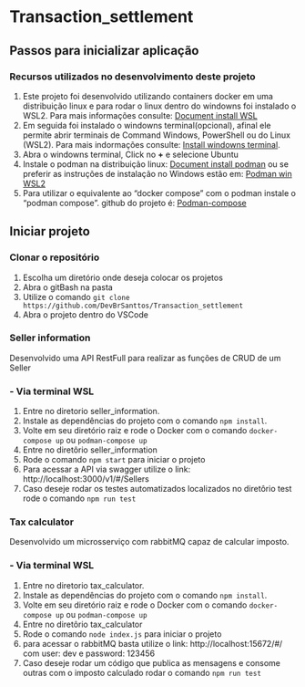 # Transaction_settlement


## Passos para inicializar aplicação
### Recursos utilizados no desenvolvimento deste projeto
1. Este projeto foi desenvolvido utilizando containers docker em uma distribuição linux e para rodar o linux dentro do windowns foi instalado o WSL2. 
  Para mais informações consulte: [Document install WSL](https://docs.microsoft.com/pt-br/windows/wsl/install#manual-installation-steps)
2. Em seguida foi instalado o windowns terminal(opcional), afinal ele permite abrir terminais de Command Windows, PowerShell ou do Linux (WSL2).
  Para mais indormações consulte: [Install windowns terminal](https://docs.microsoft.com/pt-br/windows/terminal/install).
3. Abra o windowns terminal, Click no **+** e selecione Ubuntu
4. Instale o podman na distribuição linux: [Document install podman](https://podman.io/getting-started/installation) ou se preferir as instruções de instalação no Windows estão em: [Podman win WSL2](https://www.redhat.com/sysadmin/podman-windows-wsl2)
5. Para utilizar o equivalente ao “docker compose” com o podman instale o “podman compose”. github do projeto é: [Podman-compose](https://github.com/containers/podman-compose)

## Iniciar projeto
### Clonar o repositório
1. Escolha um diretório onde deseja colocar os projetos
2. Abra o gitBash na pasta
3. Utilize o comando `git clone https://github.com/DevBrSanttos/Transaction_settlement`
4. Abra o projeto dentro do VSCode
### Seller information
Desenvolvido uma API RestFull para realizar as funções de CRUD de um Seller
### - Via terminal WSL
1. Entre no diretorio seller_information. 
2. Instale as dependências do projeto com o comando `npm install`.
3. Volte em seu diretório raiz e rode o Docker com o comando `docker-compose up` ou `podman-compose up`
4. Entre no diretôrio seller_information
5. Rode o comando `npm start` para iniciar o projeto
6. Para acessar a API via swagger utilize o link: http://localhost:3000/v1/#/Sellers
7. Caso deseje rodar os testes automatizados localizados no diretôrio test rode o comando `npm run test`
 
 
### Tax calculator
Desenvolvido um microsserviço com rabbitMQ capaz de calcular imposto.
### - Via terminal WSL
1. Entre no diretorio tax_calculator. 
2. Instale as dependências do projeto com o comando `npm install`.
3. Volte em seu diretório raiz e rode o Docker com o comando `docker-compose up` ou `podman-compose up`
4. Entre no diretôrio tax_calculator
5. Rode o comando `node index.js` para iniciar o projeto
6. para acessar o rabbitMQ basta utilize o link: http://localhost:15672/#/ com user: dev e password: 123456
7. Caso deseje rodar um código que publica as mensagens e consome outras com o imposto calculado rodar o comando `npm run test`

